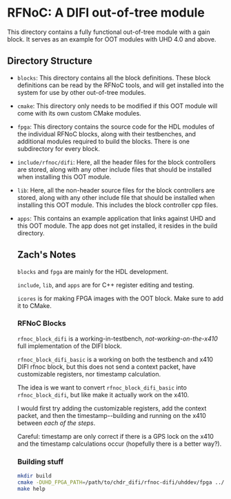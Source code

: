 # RFNoC: A DIFI out-of-tree module

This directory contains a fully functional out-of-tree module with a gain block.
It serves as an example for OOT modules with UHD 4.0 and above.

## Directory Structure

* `blocks`: This directory contains all the block definitions. These block
  definitions can be read by the RFNoC tools, and will get installed into the
  system for use by other out-of-tree modules.

* `cmake`: This directory only needs to be modified if this OOT module will
  come with its own custom CMake modules.

* `fpga`: This directory contains the source code for the HDL modules of the
  individual RFNoC blocks, along with their testbenches, and additional modules
  required to build the blocks. There is one subdirectory for every block.

* `include/rfnoc/difi`: Here, all the header files for the block controllers
  are stored, along with any other include files that should be installed when
  installing this OOT module.

* `lib`: Here, all the non-header source files for the block controllers are stored,
  along with any other include file that should be installed when installing
  this OOT module. This includes the block controller cpp files.

* `apps`: This contains an example application that links against UHD and this
  OOT module. The app does not get installed, it resides in the build directory.

  ## Zach's Notes

  `blocks` and `fpga` are mainly for the HDL development.

  `include`, `lib`, and `apps` are for C++ register editing and testing.

  `icores` is for making FPGA images with the OOT block. Make sure to add it to CMake.

  ### RFNoC Blocks

  `rfnoc_block_difi` is a working-in-testbench, *not-working-on-the-x410* full implementation of the DIFI block.

  `rfnoc_block_difi_basic` is a working on both the testbench and x410 DIFI rfnoc block, but this does not send a context packet, have customizable registers, nor timestamp calculation.

  The idea is we want to convert `rfnoc_block_difi_basic` into `rfnoc_block_difi`, but like make it actually work on the x410.

  I would first try adding the customizable registers, add the context packet, and then the timestamp--building and running on the x410 between *each of the steps*.

  Careful: timestamp are only correct if there is a GPS lock on the x410 and the timestamp calculations occur (hopefully there is a better way?).

  ### Building stuff

  ```bash
  mkdir build
  cmake -DUHD_FPGA_PATH=/path/to/chdr_difi/rfnoc-difi/uhddev/fpga ../
  make help
  ```